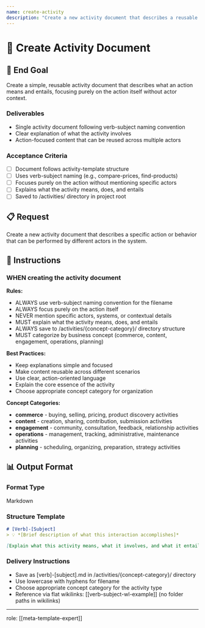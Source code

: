 ```yaml
---
name: create-activity
description: "Create a new activity document that describes a reusable action actors can perform"
---
```


# 🤝 Create Activity Document

## 🎯 End Goal

Create a simple, reusable activity document that describes what an action means and entails, focusing purely on the action itself without actor context.

### Deliverables
- Single activity document following verb-subject naming convention
- Clear explanation of what the activity involves
- Action-focused content that can be reused across multiple actors

### Acceptance Criteria
- [ ] Document follows activity-template structure
- [ ] Uses verb-subject naming (e.g., compare-prices, find-products)
- [ ] Focuses purely on the action without mentioning specific actors
- [ ] Explains what the activity means, does, and entails
- [ ] Saved to /activities/ directory in project root

## 📋 Request

Create a new activity document that describes a specific action or behavior that can be performed by different actors in the system.

## 📏 Instructions

### WHEN creating the activity document
**Rules:**
- ALWAYS use verb-subject naming convention for the filename
- ALWAYS focus purely on the action itself
- NEVER mention specific actors, systems, or contextual details
- MUST explain what the activity means, does, and entails
- ALWAYS save to /activities/{concept-category}/ directory structure
- MUST categorize by business concept (commerce, content, engagement, operations, planning)

**Best Practices:**
- Keep explanations simple and focused
- Make content reusable across different scenarios
- Use clear, action-oriented language
- Explain the core essence of the activity
- Choose appropriate concept category for organization

**Concept Categories:**
- **commerce** - buying, selling, pricing, product discovery activities
- **content** - creation, sharing, contribution, submission activities
- **engagement** - community, consultation, feedback, relationship activities
- **operations** - management, tracking, administrative, maintenance activities
- **planning** - scheduling, organizing, preparation, strategy activities

## 📊 Output Format

### Format Type
Markdown

### Structure Template
```markdown
# [Verb]-[Subject]
> 💡 *[Brief description of what this interaction accomplishes]*

[Explain what this activity means, what it involves, and what it entails. Focus purely on the action itself without mentioning specific actors, systems, or context. Keep it simple and reusable across different scenarios.]
```

### Delivery Instructions
- Save as [verb]-[subject].md in /activities/{concept-category}/ directory
- Use lowercase with hyphens for filename
- Choose appropriate concept category for the activity type
- Reference via flat wikilinks: [[verb-subject-wl-example]] (no folder paths in wikilinks)

---

role: [[meta-template-expert]]